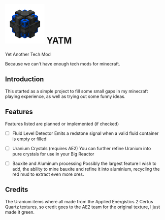 # [![YATM](https://raw.githubusercontent.com/IceDragon200/YATM/master/wiki/EnergyCell.Basic.png)](https://github.com/IceDragon200/YATM) YATM 

Yet Another Tech Mod

Because we can't have enough tech mods for minecraft.

## Introduction
This started as a simple project to fill some small gaps in my minecraft playing experience, as well as trying out some funny ideas.

## Features
Features listed are planned or implemented (if checked)

* [ ] Fluid Level Detector 
  Emits a redstone signal when a valid fluid container is empty or filled

* [ ] Uranium Crystals (requires AE2)
  You can further refine Uranium into pure crystals for use in your Big Reactor

* [ ] Bauxite and Aluminum processing
  Possibly the largest feature I wish to add, the ability to mine bauxite and refine it into aluminium, recycling the red mud to extract even more ores. 

## Credits
The Uranium items where all made from the Applied Energistics 2 Certus Quartz textures, so credit goes to the AE2 team for the original texture, I just made it green.
